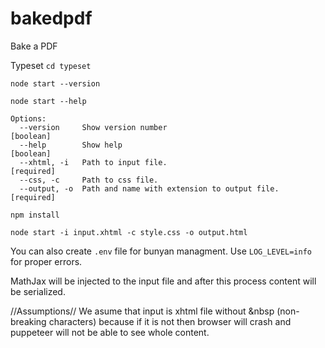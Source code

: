 # bakedpdf
Bake a PDF


Typeset
`cd typeset`

`node start --version`

`node start --help`
```
Options:
  --version     Show version number                                    [boolean]
  --help        Show help                                              [boolean]
  --xhtml, -i   Path to input file.                                   [required]
  --css, -c     Path to css file.
  --output, -o  Path and name with extension to output file.          [required]
```

`npm install`

`node start -i input.xhtml -c style.css -o output.html`

You can also create `.env` file for bunyan managment. Use `LOG_LEVEL=info` for proper errors.

MathJax will be injected to the input file and after this process content will be serialized.

//Assumptions//
We asume that input is xhtml file without &nbsp (non-breaking characters) because if it is not then browser will crash and puppeteer will not be able to see whole content.
